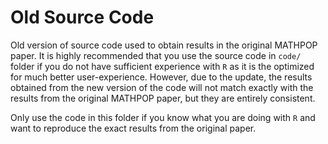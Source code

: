 # Old Source Code

Old version of source code used to obtain results in the original MATHPOP paper. It is highly recommended that you use the source code in `code/` folder if you do not have sufficient experience with `R` as it is the optimized for much better user-experience. However, due to the update, the results obtained from the new version of the code will not match exactly with the results from the original MATHPOP paper, but they are entirely consistent.

Only use the code in this folder if you know what you are doing with `R` and want to reproduce the exact results from the original paper.